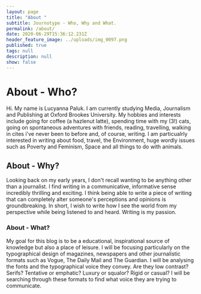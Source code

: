 ```yaml
---
layout: page
title: "About "
subtitle: Journotype - Who, Why and What.
permalink: /about/
date: 2020-06-29T15:36:12.231Z
header_feature_image: ../uploads/img_0097.png
published: true
tags: null
description: null
show: false
---
```

# About - Who?

Hi. My name is Lucyanna Paluk. I am currently studying Media, Journalism and Publishing at Oxford Brookes University. My hobbies and interests include going for coffee (a hazlenut latte), spending time with my (3!) cats, going on spontaneous adventures with friends, reading, travelling, walking in cites i've never been to before and, of course, writing. I am particualrly interested in writing about food, travel, the Environment, huge wordly issues such as Poverty and Feminism, Space and all things to do with animals.

## About - Why?

Looking back on my early years, I don't recall wanting to be anything other than a journalist. I find writing in a communicative, informative sense incredibly thrilling and exciting. I think being able to write a piece of writing that can completely alter someone's perceptions and opinions is groundbreaking. In short, I wish to write how I see the world from my perspective while being listened to and heard. Writing is my passion.

### About - What?

My goal for this blog is to be a educational, inspirational source of knowledge but also a place of leisure. I will be focusing particularly on the typographical design of magazines, newspapers and other journalistic formats such as Vogue, The Daily Mail and The Guardian. I will be analysing the fonts and the typographical voice they convey. Are they low contrast? Serifs? Tentative or emphatic? Luxury or squalor? Rigid or casual? I will be searching through these formats to find what voice they are trying to communicate.